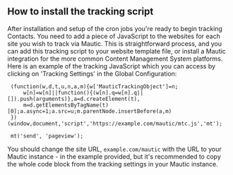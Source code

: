 ## How to install the tracking script

After installation and setup of the cron jobs you're ready to begin tracking Contacts. You need to add a piece of JavaScript to the websites for each site you wish
to track via Mautic. This is straightforward process, and you can add this tracking script to your website template file,
or install a Mautic integration for the more common Content Management System platforms. Here is an example of the tracking JavaScript which you can access by clicking on 'Tracking Settings' in the Global Configuration:

   ```
    (function(w,d,t,u,n,a,m){w['MauticTrackingObject']=n;
        w[n]=w[n]||function(){(w[n].q=w[n].q||[]).push(arguments)},a=d.createElement(t),
        m=d.getElementsByTagName(t)[0];a.async=1;a.src=u;m.parentNode.insertBefore(a,m)
    })(window,document,'script','https://example.com/mautic/mtc.js','mt');

    mt('send', 'pageview');
   ```
   You should change the site URL,  `example.com/mautic` with the URL to your Mautic instance - in the  example provided, but it's recommended to copy
   the whole code block from the tracking settings in your Mautic instance.
  
